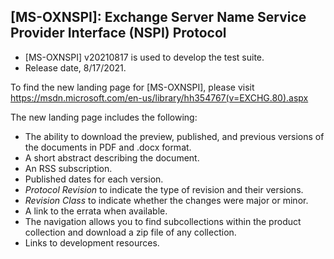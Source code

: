 ## [MS-OXNSPI]: Exchange Server Name Service Provider Interface (NSPI) Protocol
- [MS-OXNSPI] v20210817 is used to develop the test suite.  
- Release date, 8/17/2021.

To find the new landing page for [MS-OXNSPI], please visit https://msdn.microsoft.com/en-us/library/hh354767(v=EXCHG.80).aspx

The new landing page includes the following:
- The ability to download the preview, published, and previous versions of the documents in PDF and .docx format.
- A short abstract describing the document.
- An RSS subscription.
- Published dates for each version.
- *Protocol Revision* to indicate the type of revision and their versions.
- *Revision Class* to indicate whether the changes were major or minor.
- A link to the errata when available.
- The navigation allows you to find subcollections within the product collection and download a zip file of any collection.
- Links to development resources.